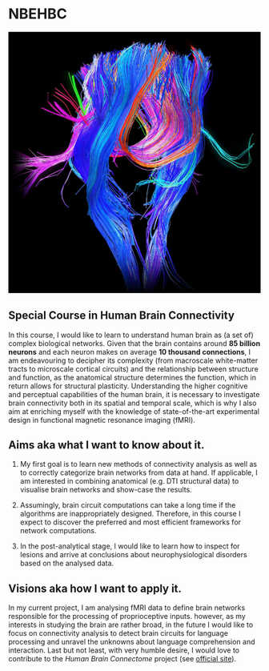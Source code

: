 # NBEHBC 
![alt text](https://github.com/dkrahulec/NBEHBC/blob/master/connectivity.png "NBEHBC")

## Special Course in Human Brain Connectivity
In this course, I would like to learn to understand human brain as (a set of) complex biological networks. Given that the brain contains around **85 billion neurons** and each neuron makes on average **10 thousand connections**, I am endeavouring to decipher its complexity (from macroscale white-matter tracts to microscale cortical circuits) and the relationship between structure and function, as the anatomical structure determines the function, which in return allows for structural plasticity. Understanding the higher cognitive and perceptual capabilities of the human brain, it is necessary to investigate brain connectivity both in its spatial and temporal scale, which is why I also aim at enriching myself with the knowledge of state-of-the-art experimental design in functional magnetic resonance imaging (fMRI). 

## Aims aka what I want to know about it.
1. My first goal is to learn new methods of connectivity analysis as well as to correctly categorize brain networks from data at hand. If applicable, I am interested in combining anatomical (e.g. DTI structural data) to visualise brain networks and show-case the results. 

2. Assumingly, brain circuit computations can take a long time if the algorithms are inappropriately designed. Therefore, in this course I expect to discover the preferred and most efficient frameworks for network computations.  

3. In the post-analytical stage, I would like to learn how to inspect for lesions and arrive at conclusions about neurophysiological disorders based on the analysed data. 

## Visions aka how I want to apply it.
In my current project, I am analysing fMRI data to define brain networks responsible for the processing of proprioceptive inputs. however, as my interests in studying the brain are rather broad, in the future I would like to focus on connectivity analysis to detect brain circuits for language processing and unravel the unknowns about language comprehension and interaction. Last but not least, with very humble desire, I would love to contribute to the *Human Brain Connectome* project (see [official site](http://www.humanconnectomeproject.org/)).
